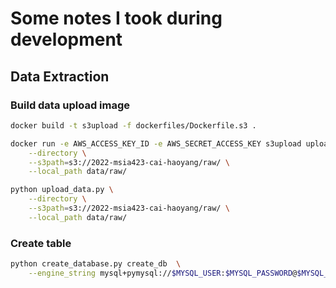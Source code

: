 # Some notes I took during development

## Data Extraction


### Build data upload image

```bash
docker build -t s3upload -f dockerfiles/Dockerfile.s3 . 
```

```bash
docker run -e AWS_ACCESS_KEY_ID -e AWS_SECRET_ACCESS_KEY s3upload upload_data.py \
    --directory \
    --s3path=s3://2022-msia423-cai-haoyang/raw/ \
    --local_path data/raw/  
```

```bash
python upload_data.py \
    --directory \
    --s3path=s3://2022-msia423-cai-haoyang/raw/ \
    --local_path data/raw/    
```

### Create table 
```bash
python create_database.py create_db  \
    --engine_string mysql+pymysql://$MYSQL_USER:$MYSQL_PASSWORD@$MYSQL_HOST:$MYSQL_PORT/$DATABASE_NAME
```